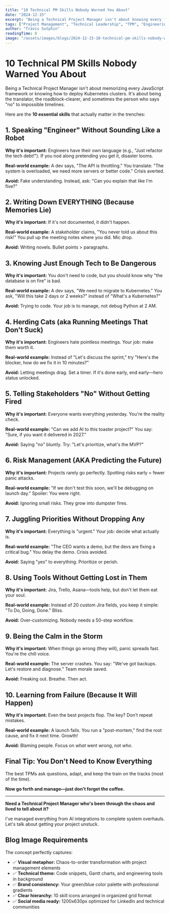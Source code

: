 ```yaml
---
title: "10 Technical PM Skills Nobody Warned You About"
date: "2024-12-15"
excerpt: "Being a Technical Project Manager isn't about knowing every framework. Here are the real skills that separate successful TPMs from the chaos-creators."
tags: ["Project Management", "Technical Leadership", "TPM", "Engineering Management"]
author: "Travis Sutphin"
readingTime: 8
image: "/assets/images/blogs/2024-12-15-10-technical-pm-skills-nobody-warned-you-about.png"
---
```


# 10 Technical PM Skills Nobody Warned You About

Being a Technical Project Manager isn't about memorizing every JavaScript framework or knowing how to deploy Kubernetes clusters. It's about being the translator, the roadblock-clearer, and sometimes the person who says "no" to impossible timelines.

Here are the **10 essential skills** that actually matter in the trenches:

## 1. Speaking "Engineer" Without Sounding Like a Robot

**Why it's important:** Engineers have their own language (e.g., "Just refactor the tech debt!"). If you nod along pretending you get it, disaster looms.

**Real-world example:** A dev says, "The API is throttling." You translate: "The system is overloaded, we need more servers or better code." Crisis averted.

**Avoid:** Fake understanding. Instead, ask: "Can you explain that like I'm five?"

## 2. Writing Down EVERYTHING (Because Memories Lie)

**Why it's important:** If it's not documented, it didn't happen.

**Real-world example:** A stakeholder claims, "You never told us about this risk!" You pull up the meeting notes where you did. Mic drop.

**Avoid:** Writing novels. Bullet points > paragraphs.

## 3. Knowing Just Enough Tech to Be Dangerous

**Why it's important:** You don't need to code, but you should know why "the database is on fire" is bad.

**Real-world example:** A dev says, "We need to migrate to Kubernetes." You ask, "Will this take 2 days or 2 weeks?" instead of "What's a Kubernetes?"

**Avoid:** Trying to code. Your job is to manage, not debug Python at 2 AM.

## 4. Herding Cats (aka Running Meetings That Don't Suck)

**Why it's important:** Engineers hate pointless meetings. Your job: make them worth it.

**Real-world example:** Instead of "Let's discuss the sprint," try "Here's the blocker, how do we fix it in 10 minutes?"

**Avoid:** Letting meetings drag. Set a timer. If it's done early, end early—hero status unlocked.

## 5. Telling Stakeholders "No" Without Getting Fired

**Why it's important:** Everyone wants everything yesterday. You're the reality check.

**Real-world example:** "Can we add AI to this toaster project?" You say: "Sure, if you want it delivered in 2027."

**Avoid:** Saying "no" bluntly. Try: "Let's prioritize, what's the MVP?"

## 6. Risk Management (AKA Predicting the Future)

**Why it's important:** Projects rarely go perfectly. Spotting risks early = fewer panic attacks.

**Real-world example:** "If we don't test this soon, we'll be debugging on launch day." Spoiler: You were right.

**Avoid:** Ignoring small risks. They grow into dumpster fires.

## 7. Juggling Priorities Without Dropping Any

**Why it's important:** Everything is "urgent." Your job: decide what actually is.

**Real-world example:** "The CEO wants a demo, but the devs are fixing a critical bug." You delay the demo. Crisis avoided.

**Avoid:** Saying "yes" to everything. Prioritize or perish.

## 8. Using Tools Without Getting Lost in Them

**Why it's important:** Jira, Trello, Asana—tools help, but don't let them eat your soul.

**Real-world example:** Instead of 20 custom Jira fields, you keep it simple: "To Do, Doing, Done." Bliss.

**Avoid:** Over-customizing. Nobody needs a 50-step workflow.

## 9. Being the Calm in the Storm

**Why it's important:** When things go wrong (they will), panic spreads fast. You're the chill voice.

**Real-world example:** The server crashes. You say: "We've got backups. Let's restore and diagnose." Team morale saved.

**Avoid:** Freaking out. Breathe. Then act.

## 10. Learning from Failure (Because It Will Happen)

**Why it's important:** Even the best projects flop. The key? Don't repeat mistakes.

**Real-world example:** A launch fails. You run a "post-mortem," find the root cause, and fix it next time. Growth!

**Avoid:** Blaming people. Focus on *what* went wrong, not *who*.

## Final Tip: You Don't Need to Know Everything

The best TPMs ask questions, adapt, and keep the train on the tracks (most of the time).

**Now go forth and manage—just don't forget the coffee.**

---

**Need a Technical Project Manager who's been through the chaos and lived to tell about it?**

I've managed everything from AI integrations to complete system overhauls. Let's talk about getting your project unstuck.

## Blog Image Requirements

The concept perfectly captures:

- ✅ **Visual metaphor:** Chaos-to-order transformation with project management elements
- ✅ **Technical theme:** Code snippets, Gantt charts, and engineering tools in background
- ✅ **Brand consistency:** Your green/blue color palette with professional gradients
- ✅ **Clear hierarchy:** 10 skill icons arranged in organized grid format
- ✅ **Social media ready:** 1200x630px optimized for LinkedIn and technical communities